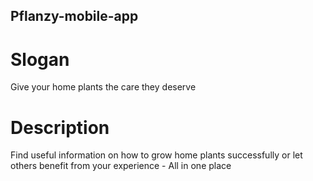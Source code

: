 ## Pflanzy-mobile-app

# Slogan
Give your home plants the care they deserve

# Description
Find useful information on how to grow home plants successfully or let others benefit from your experience - All in one place
